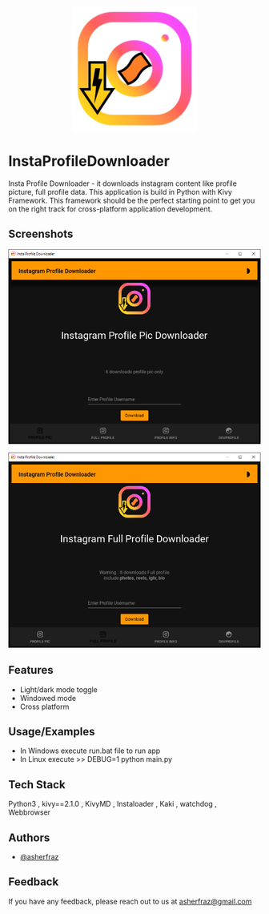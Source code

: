 <p align="center">
<img src="https://raw.githubusercontent.com/asherfraz/InstaProfileDownloader/main/assets/images/insta.png" width="250" height="250" /></p>

# InstaProfileDownloader

Insta Profile Downloader - it downloads instagram content like profile picture, full profile data. This application is build in Python with Kivy Framework. This framework should be the perfect starting point to get you on the right track for cross-platform application development.


## Screenshots

![Profile Pic Screenshot](https://raw.githubusercontent.com/asherfraz/InstaProfileDownloader/main/Downloads/product%20Screeshots/Profile%20Pic%20Screen.png)

![Full Profile Downloader Screenshot](https://raw.githubusercontent.com/asherfraz/InstaProfileDownloader/main/Downloads/product%20Screeshots/Full%20Profile%20Downloader%20Screen.png)

## Features

- Light/dark mode toggle
- Windowed mode
- Cross platform


## Usage/Examples

- In Windows execute run.bat file to run app
- In Linux execute >> DEBUG=1 python main.py

## Tech Stack

Python3 , kivy==2.1.0 , KivyMD , Instaloader , Kaki , watchdog , Webbrowser 

## Authors

- [@asherfraz](https://github.com/asherfraz)


## Feedback

If you have any feedback, please reach out to us at asherfraz@gmail.com

